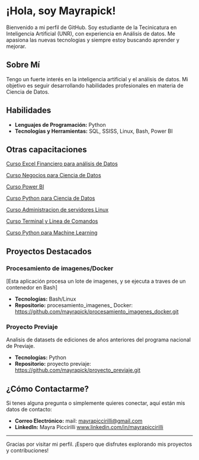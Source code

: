 # ¡Hola, soy Mayrapick! 

Bienvenido a mi perfil de GitHub. Soy estudiante de la Tecinicatura en Inteligencia Artificial (UNR), con experiencia en Análisis de datos. Me apasiona las nuevas tecnologias y siempre estoy buscando aprender y mejorar.

## Sobre Mí
 Tengo un fuerte interés en la inteligencia artificial y el análisis de datos. Mi objetivo es seguir desarrollando habilidades profesionales en materia de Ciencia de Datos.

## Habilidades

- **Lenguajes de Programación:**  Python
- **Tecnologías y Herramientas:** SQL, SSISS, Linux, Bash, Power BI

## Otras capacitaciones

[Curso Excel Financiero para análisis de Datos](./capacitaciones/diploma-excel-financiero.pdf)

[Curso Negocios para Ciencia de Datos](./capacitaciones/negocios_data_science.pdf)

[Curso Power BI](./capacitaciones/power_BI.pdf)

[Curso Python para Ciencia de Datos](./capacitaciones/python_para_ciencia_datos.pdf)

[Curso Administracion de servidores Linux](./capacitaciones/diploma-linux-old.pdf)

[Curso Terminal y Linea de Comandos](./capacitaciones/diploma-terminal-2019.pdf)

[Curso Python para Machine Learning](./capacitaciones/machine_learning.pdf)


## Proyectos Destacados

### Procesamiento de imagenes/Docker
[Esta aplicación procesa un lote de imagenes, y se ejecuta a traves de un contenedor en Bash]

- **Tecnologías:** Bash/Linux
- **Repositorio:** procesamiento_imagenes_ Docker: https://github.com/mayrapick/procesamiento_imagenes_docker.git

### Proyecto Previaje 
Analisis de datasets de ediciones de años anteriores del programa nacional de Previaje.

- **Tecnologías:** Python
- **Repositorio:** proyecto previaje: https://github.com/mayrapick/proyecto_previaje.git


## ¿Cómo Contactarme?

Si tenes alguna pregunta o simplemente quieres conectar, aquí están mis datos de contacto:

- **Correo Electrónico:** mail: mayrapiccirilli@gmail.com
- **LinkedIn:** Mayra Piccirilli www.linkedin.com/in/mayrapiccirilli

---

Gracias por visitar mi perfil. ¡Espero que disfrutes explorando mis proyectos y contribuciones!

